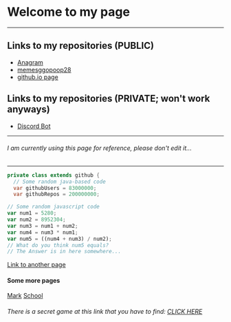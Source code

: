 # Welcome to my page
***

## Links to my repositories (PUBLIC)
* [Anagram](https://github.com/memesggopoop28/super-awesome-invention/)
* [memesggopoop28](https://github.com/memesggopoop28/memesggopoop28)
* [github.io page](https://memesggopoop28.github.io)

## Links to my repositories (PRIVATE; won't work anyways)
* [Discord Bot](https://github.com/memesggopoop28/Discord-bot)

***
###### I am currently using this page for reference, please don't edit it...
***

```java
private class extends github {
  // Some random java-based code
  var githubUsers = 83000000;
  var githubRepos = 200000000;
```

```js
// Some random javascript code
var num1 = 5280;
var num2 = 8952304;
var num3 = num1 + num2;
var num4 = num3 * num1;
var num5 = ((num4 + num3) / num2);
// What do you think num5 equals?
// The Answer is in here somewhere...
```

[Link to another page](https://memesggopoop28.github.io/num5Answer)

#### Some more pages
[Mark](https://mememsggopoop28.github.io/school_files/mark/)
[School](https://memesggopoop28.github.io/school_files)

###### There is a secret game at this link that you have to find: [CLICK HERE](https://memesggopoop28.github.io/school_files/mark/project_neptune01/secret)
